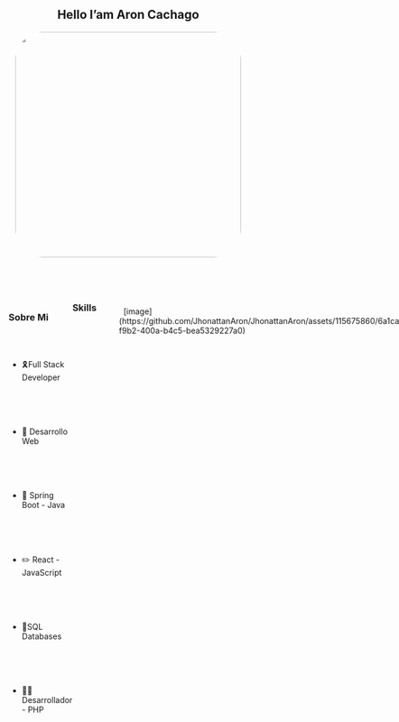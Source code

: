 
<body>
<article id="a19432f1-4e4d-4575-b175-87fe2cd7b047" class="page sans">
<header>
<h1 class="page-title">Hello I’am Aron Cachago</h1>
<img height="400px" src="https://w.forfun.com/fetch/99/9998247f121f83a099c19ab8f6232db8.jpeg" style="object-position:center 50%;border-radius: 50px;"/>
</div>
<p class="page-description"></p>
</header>
<div class="page-body">
<figure class="block-color-gray_background callout" style="white-space:pre-wrap;display:flex" id="85def1c1-c8df-42ac-82c2-96aa0a4291dd">
<div style="font-size:1.5em">
</div>
<div style="width:100%">
<h3>Sobre Mi</h3>
<ul id="7e945256-5ecc-4aa7-a21b-fcde054d53c3" class="bulleted-list">
<li style="list-style-type:disc">🎗️Full Stack Developer</li>
</ul>
<ul id="bf987b68-bdcd-4150-9e07-4f90082aa404" class="bulleted-list">
<li style="list-style-type:disc">📲 Desarrollo Web</li>
</ul>
<ul id="78e57182-6100-42c3-9c0c-77a3c3a36504" class="bulleted-list">
<li style="list-style-type:disc">🎥 Spring Boot - Java</li>
</ul>
<ul id="2ae902ec-115d-4cb7-8521-a6e712d52a9f" class="bulleted-list">
<li style="list-style-type:disc">✏️ React - JavaScript</li>
</ul>
<ul id="5032902f-0d38-411f-87f4-ca99c97f03c8" class="bulleted-list">
<li style="list-style-type:disc">📗SQL Databases</li>
</ul>
<ul id="f6dbe9b0-b4d9-4fa2-8001-d38bf1d8d68d" class="bulleted-list">
<li style="list-style-type:disc">🧑‍🏫 Desarrollador - PHP</li>
</ul>
</div>
<p id="93e29b28-f682-49ca-bb39-b21280e92358" class=""></p>
<h3 id="76964ab3-abff-4f91-94e6-187d496b5ffe" class="">Skills</h3>
<hr id="4c028e41-0ed2-4b87-98f1-672ae4d4caf2"/>
<figure id="9f75ded8-8ded-47e4-bf09-31a7a4058f1d" class="image">
  [image](https://github.com/JhonattanAron/JhonattanAron/assets/115675860/6a1ca237-f9b2-400a-b4c5-bea5329227a0)
</figure>
<p id="4aab25bf-2280-458f-989f-53f89b3f72d3" class=""></p>
<h3 id="bf169fb2-b080-4dd6-b65c-b7cb2e1133b7" class="">📈 Courses</h3>
<hr id="14490917-dbf4-46a5-b1df-5016aa833dc9"/>
<p id="5fe30fea-3adb-4674-95b5-6041ed438a87" class="block-color-gray">Abre el desplegable para ver más detalles.</p>
<ul id="40024c2e-54b4-4f69-bcc0-a5a3c1e05c19" class="toggle">
<li><summary>Analysis and Design of Systems</summary>
<li><summary>Software Development Methodologies</summary>
<li><summary>Object-oriented programming</summary>
<li><summary>Operating Systems</summary>



